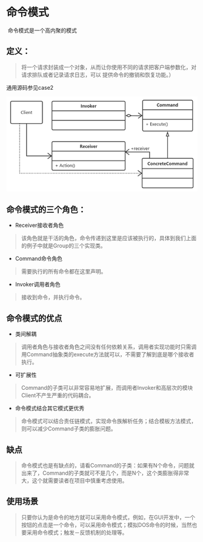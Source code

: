 # 命令模式
​		命令模式是一个高内聚的模式
## **定义：**
> ​		将一个请求封装成一个对象，从而让你使用不同的请求把客户端参数化，对请求排队或者记录请求日志，可以 提供命令的撤销和恢复功能。）

通用源码参见case2

![image-20201202175449843](img/command/image-20201202175449843.png)

## 命令模式的三个角色： ##
* Receiver接收者角色
> 该角色就是干活的角色，命令传递到这里是应该被执行的，具体到我们上面的例子中就是Group的三个实现类。
* Command命令角色
> 需要执行的所有命令都在这里声明。
* Invoker调用者角色
> 接收到命令，并执行命令。


## 命令模式的优点 ##
* 类间解耦
> 调用者角色与接收者角色之间没有任何依赖关系，调用者实现功能时只需调用Command抽象类的execute方法就可以，不需要了解到底是哪个接收者执行。
* 可扩展性
> Command的子类可以非常容易地扩展，而调用者Invoker和高层次的模块Client不产生严重的代码耦合。

* 命令模式结合其它模式更优秀
> 命令模式可以结合责任链模式，实现命令族解析任务；结合模板方法模式，则可以减少Command子类的膨胀问题。

## 缺点 ##
> 命令模式也是有缺点的，请看Command的子类：如果有N个命令，问题就出来了，Command的子类就可不是几个，而是N个，这个类膨胀得非常大，这个就需要读者在项目中慎重考虑使用。

## 使用场景 ##
> 只要你认为是命令的地方就可以采用命令模式，例如，在GUI开发中，一个按钮的点击是一个命令，可以采用命令模式；模拟DOS命令的时候，当然也要采用命令模式；触发－反馈机制的处理等。